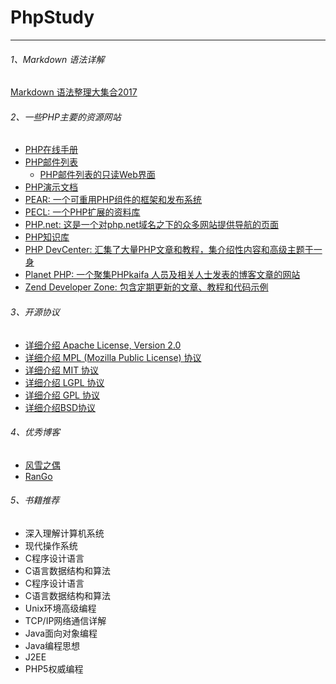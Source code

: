 # PhpStudy
---
###### 1、Markdown 语法详解
[Markdown 语法整理大集合2017](https://www.jianshu.com/p/191d1e21f7ed)

###### 2、一些PHP主要的资源网站
- [PHP在线手册](http://www.php.net/manual)
- [PHP邮件列表](http://www.php.net/mailing-lists.php)
   - [PHP邮件列表的只读Web界面](http://news.php.net/)
- [PHP演示文档](http://talks.php.net)
- [PEAR: 一个可重用PHP组件的框架和发布系统](http://pear.php.net)
- [PECL: 一个PHP扩展的资料库](http://pecl.php.net)
- [PHP.net: 这是一个对php.net域名之下的众多网站提供导航的页面](http://www.php.net/sites.php)
- [PHP知识库](http://php.faqts.com)
- [PHP DevCenter: 汇集了大量PHP文章和教程，集介绍性内容和高级主题于一身](http://www.onlamp.com/php)
- [Planet PHP: 一个聚集PHPkaifa 人员及相关人士发表的博客文章的网站](http://www.planet-php.net)
- [Zend Developer Zone: 包含定期更新的文章、教程和代码示例](http://devzone.zend.com)

###### 3、开源协议
- [详细介绍 Apache License, Version 2.0](http://www.apache.org/licenses/LICENSE-2.0.html)
- [详细介绍 MPL (Mozilla Public License) 协议](http://www.mozilla.org/MPL/MPL-1.1.html)
- [详细介绍 MIT 协议](http://www.opensource.org/licenses/mit-license.php)
- [详细介绍 LGPL 协议](https://www.oschina.net/question/12_2827)
- [详细介绍 GPL 协议](https://www.oschina.net/question/12_2826)
- [详细介绍BSD协议](https://www.oschina.net/question/12_2825)

###### 4、优秀博客
- [风雪之偶](http://www.laruence.com/)
- [RanGo](http://rango.swoole.com/)

###### 5、书籍推荐
- 深入理解计算机系统
- 现代操作系统
- C程序设计语言
- C语言数据结构和算法
- C程序设计语言
- C语言数据结构和算法
- Unix环境高级编程
- TCP/IP网络通信详解
- Java面向对象编程
- Java编程思想
- J2EE
- PHP5权威编程

